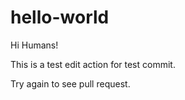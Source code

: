 # hello-world
Hi Humans!

This is a test edit action for test commit.

Try again to see pull request.
